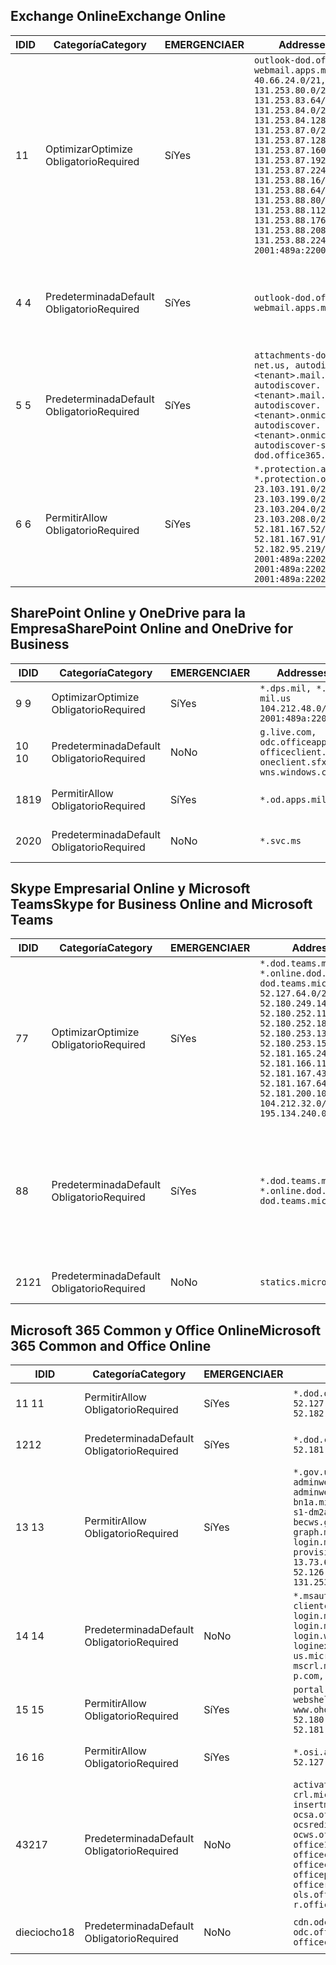 <!--THIS FILE IS AUTOMATICALLY GENERATED. MANUAL CHANGES WILL BE OVERWRITTEN.-->
<!--Please contact the Office 365 Endpoints team with any questions.-->
<!--USGovDoD endpoints version 2019062800-->
<!--File generated 2019-06-28 11:00:09.8081-->

## <a name="exchange-online"></a><span data-ttu-id="1296e-101">Exchange Online</span><span class="sxs-lookup"><span data-stu-id="1296e-101">Exchange Online</span></span>

<span data-ttu-id="1296e-102">ID</span><span class="sxs-lookup"><span data-stu-id="1296e-102">ID</span></span> | <span data-ttu-id="1296e-103">Categoría</span><span class="sxs-lookup"><span data-stu-id="1296e-103">Category</span></span> | <span data-ttu-id="1296e-104">EMERGENCIA</span><span class="sxs-lookup"><span data-stu-id="1296e-104">ER</span></span> | <span data-ttu-id="1296e-105">Addresses</span><span class="sxs-lookup"><span data-stu-id="1296e-105">Addresses</span></span> | <span data-ttu-id="1296e-106">Puertos</span><span class="sxs-lookup"><span data-stu-id="1296e-106">Ports</span></span>
-- | -------------------- | --- | ---------------------------------------------------------------------------------------------------------------------------------------------------------------------------------------------------------------------------------------------------------------------------------------------------------------------------------------------------------------------------------------------- | -------------------------------
<span data-ttu-id="1296e-107">1</span><span class="sxs-lookup"><span data-stu-id="1296e-107">1</span></span> | <span data-ttu-id="1296e-108">Optimizar</span><span class="sxs-lookup"><span data-stu-id="1296e-108">Optimize</span></span><BR><span data-ttu-id="1296e-109">Obligatorio</span><span class="sxs-lookup"><span data-stu-id="1296e-109">Required</span></span> | <span data-ttu-id="1296e-110">Sí</span><span class="sxs-lookup"><span data-stu-id="1296e-110">Yes</span></span> | `outlook-dod.office365.us, webmail.apps.mil`<BR>`40.66.24.0/21, 131.253.80.0/24, 131.253.83.64/26, 131.253.84.0/26, 131.253.84.128/26, 131.253.87.0/25, 131.253.87.128/28, 131.253.87.160/27, 131.253.87.192/28, 131.253.87.224/28, 131.253.88.16/28, 131.253.88.64/28, 131.253.88.80/28, 131.253.88.112/28, 131.253.88.176/28, 131.253.88.208/28, 131.253.88.224/28, 2001:489a:2200:500::/56` | <span data-ttu-id="1296e-111">**TCP:** 443, 80</span><span class="sxs-lookup"><span data-stu-id="1296e-111">**TCP:** 443, 80</span></span>
<span data-ttu-id="1296e-112">4 </span><span class="sxs-lookup"><span data-stu-id="1296e-112">4</span></span> | <span data-ttu-id="1296e-113">Predeterminada</span><span class="sxs-lookup"><span data-stu-id="1296e-113">Default</span></span><BR><span data-ttu-id="1296e-114">Obligatorio</span><span class="sxs-lookup"><span data-stu-id="1296e-114">Required</span></span> | <span data-ttu-id="1296e-115">Sí</span><span class="sxs-lookup"><span data-stu-id="1296e-115">Yes</span></span> | `outlook-dod.office365.us, webmail.apps.mil` | <span data-ttu-id="1296e-116">**TCP:** 143, 25, 587, 993, 995</span><span class="sxs-lookup"><span data-stu-id="1296e-116">**TCP:** 143, 25, 587, 993, 995</span></span>
<span data-ttu-id="1296e-117">5 </span><span class="sxs-lookup"><span data-stu-id="1296e-117">5</span></span> | <span data-ttu-id="1296e-118">Predeterminada</span><span class="sxs-lookup"><span data-stu-id="1296e-118">Default</span></span><BR><span data-ttu-id="1296e-119">Obligatorio</span><span class="sxs-lookup"><span data-stu-id="1296e-119">Required</span></span> | <span data-ttu-id="1296e-120">Sí</span><span class="sxs-lookup"><span data-stu-id="1296e-120">Yes</span></span> | `attachments-dod.office365-net.us, autodiscover.<tenant>.mail.onmicrosoft.com, autodiscover.<tenant>.mail.onmicrosoft.us, autodiscover.<tenant>.onmicrosoft.com, autodiscover.<tenant>.onmicrosoft.us, autodiscover-s-dod.office365.us` | <span data-ttu-id="1296e-121">**TCP:** 443, 80</span><span class="sxs-lookup"><span data-stu-id="1296e-121">**TCP:** 443, 80</span></span>
<span data-ttu-id="1296e-122">6 </span><span class="sxs-lookup"><span data-stu-id="1296e-122">6</span></span> | <span data-ttu-id="1296e-123">Permitir</span><span class="sxs-lookup"><span data-stu-id="1296e-123">Allow</span></span><BR><span data-ttu-id="1296e-124">Obligatorio</span><span class="sxs-lookup"><span data-stu-id="1296e-124">Required</span></span> | <span data-ttu-id="1296e-125">Sí</span><span class="sxs-lookup"><span data-stu-id="1296e-125">Yes</span></span> | `*.protection.apps.mil, *.protection.office365.us`<BR>`23.103.191.0/24, 23.103.199.0/25, 23.103.204.0/22, 23.103.208.0/22, 52.181.167.52/32, 52.181.167.91/32, 52.182.95.219/32, 2001:489a:2202::/62, 2001:489a:2202:8::/62, 2001:489a:2202:2000::/63` | <span data-ttu-id="1296e-126">**TCP:** 25, 443</span><span class="sxs-lookup"><span data-stu-id="1296e-126">**TCP:** 25, 443</span></span>

## <a name="sharepoint-online-and-onedrive-for-business"></a><span data-ttu-id="1296e-127">SharePoint Online y OneDrive para la Empresa</span><span class="sxs-lookup"><span data-stu-id="1296e-127">SharePoint Online and OneDrive for Business</span></span>

<span data-ttu-id="1296e-128">ID</span><span class="sxs-lookup"><span data-stu-id="1296e-128">ID</span></span> | <span data-ttu-id="1296e-129">Categoría</span><span class="sxs-lookup"><span data-stu-id="1296e-129">Category</span></span> | <span data-ttu-id="1296e-130">EMERGENCIA</span><span class="sxs-lookup"><span data-stu-id="1296e-130">ER</span></span> | <span data-ttu-id="1296e-131">Addresses</span><span class="sxs-lookup"><span data-stu-id="1296e-131">Addresses</span></span> | <span data-ttu-id="1296e-132">Puertos</span><span class="sxs-lookup"><span data-stu-id="1296e-132">Ports</span></span>
-- | -------------------- | --- | ---------------------------------------------------------------------------------------------------- | ----------------
<span data-ttu-id="1296e-133">9 </span><span class="sxs-lookup"><span data-stu-id="1296e-133">9</span></span> | <span data-ttu-id="1296e-134">Optimizar</span><span class="sxs-lookup"><span data-stu-id="1296e-134">Optimize</span></span><BR><span data-ttu-id="1296e-135">Obligatorio</span><span class="sxs-lookup"><span data-stu-id="1296e-135">Required</span></span> | <span data-ttu-id="1296e-136">Sí</span><span class="sxs-lookup"><span data-stu-id="1296e-136">Yes</span></span> | `*.dps.mil, *.sharepoint-mil.us`<BR>`104.212.48.0/23, 2001:489a:2204::/63` | <span data-ttu-id="1296e-137">**TCP:** 443, 80</span><span class="sxs-lookup"><span data-stu-id="1296e-137">**TCP:** 443, 80</span></span>
<span data-ttu-id="1296e-138">10 </span><span class="sxs-lookup"><span data-stu-id="1296e-138">10</span></span> | <span data-ttu-id="1296e-139">Predeterminada</span><span class="sxs-lookup"><span data-stu-id="1296e-139">Default</span></span><BR><span data-ttu-id="1296e-140">Obligatorio</span><span class="sxs-lookup"><span data-stu-id="1296e-140">Required</span></span> | <span data-ttu-id="1296e-141">No</span><span class="sxs-lookup"><span data-stu-id="1296e-141">No</span></span> | `g.live.com, odc.officeapps.live.com, officeclient.microsoft.com, oneclient.sfx.ms, wns.windows.com` | <span data-ttu-id="1296e-142">**TCP:** 443, 80</span><span class="sxs-lookup"><span data-stu-id="1296e-142">**TCP:** 443, 80</span></span>
<span data-ttu-id="1296e-143">18</span><span class="sxs-lookup"><span data-stu-id="1296e-143">19</span></span> | <span data-ttu-id="1296e-144">Permitir</span><span class="sxs-lookup"><span data-stu-id="1296e-144">Allow</span></span><BR><span data-ttu-id="1296e-145">Obligatorio</span><span class="sxs-lookup"><span data-stu-id="1296e-145">Required</span></span> | <span data-ttu-id="1296e-146">Sí</span><span class="sxs-lookup"><span data-stu-id="1296e-146">Yes</span></span> | `*.od.apps.mil, od.apps.mil` | <span data-ttu-id="1296e-147">**TCP:** 443, 80</span><span class="sxs-lookup"><span data-stu-id="1296e-147">**TCP:** 443, 80</span></span>
<span data-ttu-id="1296e-148">20</span><span class="sxs-lookup"><span data-stu-id="1296e-148">20</span></span> | <span data-ttu-id="1296e-149">Predeterminada</span><span class="sxs-lookup"><span data-stu-id="1296e-149">Default</span></span><BR><span data-ttu-id="1296e-150">Obligatorio</span><span class="sxs-lookup"><span data-stu-id="1296e-150">Required</span></span> | <span data-ttu-id="1296e-151">No</span><span class="sxs-lookup"><span data-stu-id="1296e-151">No</span></span> | `*.svc.ms` | <span data-ttu-id="1296e-152">**TCP:** 443, 80</span><span class="sxs-lookup"><span data-stu-id="1296e-152">**TCP:** 443, 80</span></span>

## <a name="skype-for-business-online-and-microsoft-teams"></a><span data-ttu-id="1296e-153">Skype Empresarial Online y Microsoft Teams</span><span class="sxs-lookup"><span data-stu-id="1296e-153">Skype for Business Online and Microsoft Teams</span></span>

<span data-ttu-id="1296e-154">ID</span><span class="sxs-lookup"><span data-stu-id="1296e-154">ID</span></span> | <span data-ttu-id="1296e-155">Categoría</span><span class="sxs-lookup"><span data-stu-id="1296e-155">Category</span></span> | <span data-ttu-id="1296e-156">EMERGENCIA</span><span class="sxs-lookup"><span data-stu-id="1296e-156">ER</span></span> | <span data-ttu-id="1296e-157">Addresses</span><span class="sxs-lookup"><span data-stu-id="1296e-157">Addresses</span></span> | <span data-ttu-id="1296e-158">Puertos</span><span class="sxs-lookup"><span data-stu-id="1296e-158">Ports</span></span>
-- | -------------------- | --- | -------------------------------------------------------------------------------------------------------------------------------------------------------------------------------------------------------------------------------------------------------------------------------------------------------------------------------------------------------- | --------------------------------------------------
<span data-ttu-id="1296e-159">7</span><span class="sxs-lookup"><span data-stu-id="1296e-159">7</span></span> | <span data-ttu-id="1296e-160">Optimizar</span><span class="sxs-lookup"><span data-stu-id="1296e-160">Optimize</span></span><BR><span data-ttu-id="1296e-161">Obligatorio</span><span class="sxs-lookup"><span data-stu-id="1296e-161">Required</span></span> | <span data-ttu-id="1296e-162">Sí</span><span class="sxs-lookup"><span data-stu-id="1296e-162">Yes</span></span> | `*.dod.teams.microsoft.us, *.online.dod.skypeforbusiness.us, dod.teams.microsoft.us`<BR>`52.127.64.0/21, 52.180.249.148/32, 52.180.252.118/32, 52.180.252.187/32, 52.180.253.137/32, 52.180.253.154/32, 52.181.165.243/32, 52.181.166.119/32, 52.181.167.43/32, 52.181.167.64/32, 52.181.200.104/32, 104.212.32.0/22, 104.212.60.0/23, 195.134.240.0/22` | <span data-ttu-id="1296e-163">**TCP:** 443</span><span class="sxs-lookup"><span data-stu-id="1296e-163">**TCP:** 443</span></span><BR><span data-ttu-id="1296e-164">**UDP:** 3478, 3479, 3480, 3481</span><span class="sxs-lookup"><span data-stu-id="1296e-164">**UDP:** 3478, 3479, 3480, 3481</span></span>
<span data-ttu-id="1296e-165">8</span><span class="sxs-lookup"><span data-stu-id="1296e-165">8</span></span> | <span data-ttu-id="1296e-166">Predeterminada</span><span class="sxs-lookup"><span data-stu-id="1296e-166">Default</span></span><BR><span data-ttu-id="1296e-167">Obligatorio</span><span class="sxs-lookup"><span data-stu-id="1296e-167">Required</span></span> | <span data-ttu-id="1296e-168">Sí</span><span class="sxs-lookup"><span data-stu-id="1296e-168">Yes</span></span> | `*.dod.teams.microsoft.us, *.online.dod.skypeforbusiness.us, dod.teams.microsoft.us` | <span data-ttu-id="1296e-169">**TCP:** 5061, 50000-59999</span><span class="sxs-lookup"><span data-stu-id="1296e-169">**TCP:** 5061, 50000-59999</span></span><BR><span data-ttu-id="1296e-170">**UDP:** 50000-59999</span><span class="sxs-lookup"><span data-stu-id="1296e-170">**UDP:** 50000-59999</span></span>
<span data-ttu-id="1296e-171">21</span><span class="sxs-lookup"><span data-stu-id="1296e-171">21</span></span> | <span data-ttu-id="1296e-172">Predeterminada</span><span class="sxs-lookup"><span data-stu-id="1296e-172">Default</span></span><BR><span data-ttu-id="1296e-173">Obligatorio</span><span class="sxs-lookup"><span data-stu-id="1296e-173">Required</span></span> | <span data-ttu-id="1296e-174">No</span><span class="sxs-lookup"><span data-stu-id="1296e-174">No</span></span> | `statics.microsoft.com` | <span data-ttu-id="1296e-175">**TCP:** 443</span><span class="sxs-lookup"><span data-stu-id="1296e-175">**TCP:** 443</span></span>

## <a name="microsoft-365-common-and-office-online"></a><span data-ttu-id="1296e-176">Microsoft 365 Common y Office Online</span><span class="sxs-lookup"><span data-stu-id="1296e-176">Microsoft 365 Common and Office Online</span></span>

<span data-ttu-id="1296e-177">ID</span><span class="sxs-lookup"><span data-stu-id="1296e-177">ID</span></span> | <span data-ttu-id="1296e-178">Categoría</span><span class="sxs-lookup"><span data-stu-id="1296e-178">Category</span></span> | <span data-ttu-id="1296e-179">EMERGENCIA</span><span class="sxs-lookup"><span data-stu-id="1296e-179">ER</span></span> | <span data-ttu-id="1296e-180">Addresses</span><span class="sxs-lookup"><span data-stu-id="1296e-180">Addresses</span></span> | <span data-ttu-id="1296e-181">Puertos</span><span class="sxs-lookup"><span data-stu-id="1296e-181">Ports</span></span>
-- | ------------------- | --- | ------------------------------------------------------------------------------------------------------------------------------------------------------------------------------------------------------------------------------------------------------------------------------------------------------------------------------------------------------------------------------------------------ | ----------------
<span data-ttu-id="1296e-182">11 </span><span class="sxs-lookup"><span data-stu-id="1296e-182">11</span></span> | <span data-ttu-id="1296e-183">Permitir</span><span class="sxs-lookup"><span data-stu-id="1296e-183">Allow</span></span><BR><span data-ttu-id="1296e-184">Obligatorio</span><span class="sxs-lookup"><span data-stu-id="1296e-184">Required</span></span> | <span data-ttu-id="1296e-185">Sí</span><span class="sxs-lookup"><span data-stu-id="1296e-185">Yes</span></span> | `*.dod.online.office365.us`<BR>`52.127.80.0/23, 52.181.164.39/32, 52.182.95.191/32` | <span data-ttu-id="1296e-186">**TCP:** 443</span><span class="sxs-lookup"><span data-stu-id="1296e-186">**TCP:** 443</span></span>
<span data-ttu-id="1296e-187">12</span><span class="sxs-lookup"><span data-stu-id="1296e-187">12</span></span> | <span data-ttu-id="1296e-188">Predeterminada</span><span class="sxs-lookup"><span data-stu-id="1296e-188">Default</span></span><BR><span data-ttu-id="1296e-189">Obligatorio</span><span class="sxs-lookup"><span data-stu-id="1296e-189">Required</span></span> | <span data-ttu-id="1296e-190">Sí</span><span class="sxs-lookup"><span data-stu-id="1296e-190">Yes</span></span> | `*.dod.cdn.office365.us`<BR>`52.181.164.39/32, 52.182.95.191/32` | <span data-ttu-id="1296e-191">**TCP:** 443</span><span class="sxs-lookup"><span data-stu-id="1296e-191">**TCP:** 443</span></span>
<span data-ttu-id="1296e-192">13 </span><span class="sxs-lookup"><span data-stu-id="1296e-192">13</span></span> | <span data-ttu-id="1296e-193">Permitir</span><span class="sxs-lookup"><span data-stu-id="1296e-193">Allow</span></span><BR><span data-ttu-id="1296e-194">Obligatorio</span><span class="sxs-lookup"><span data-stu-id="1296e-194">Required</span></span> | <span data-ttu-id="1296e-195">Sí</span><span class="sxs-lookup"><span data-stu-id="1296e-195">Yes</span></span> | `*.gov.us.microsoftonline.com, adminwebservice.gov.us.microsoftonline.com, adminwebservice-s1-bn1a.microsoftonline.com, adminwebservice-s1-dm2a.microsoftonline.com, becws.gov.us.microsoftonline.com, dod-graph.microsoft.us, login.microsoftonline.us, provisioningapi.gov.us.microsoftonline.com`<BR>`13.73.64.64/26, 13.73.208.128/25, 52.126.194.0/23, 52.244.120.128/25, 131.253.120.0/24` | <span data-ttu-id="1296e-196">**TCP:** 443</span><span class="sxs-lookup"><span data-stu-id="1296e-196">**TCP:** 443</span></span>
<span data-ttu-id="1296e-197">14 </span><span class="sxs-lookup"><span data-stu-id="1296e-197">14</span></span> | <span data-ttu-id="1296e-198">Predeterminada</span><span class="sxs-lookup"><span data-stu-id="1296e-198">Default</span></span><BR><span data-ttu-id="1296e-199">Obligatorio</span><span class="sxs-lookup"><span data-stu-id="1296e-199">Required</span></span> | <span data-ttu-id="1296e-200">No</span><span class="sxs-lookup"><span data-stu-id="1296e-200">No</span></span> | `*.msauth.net, *.msftauth.net, clientconfig.microsoftonline-p.net, login.microsoftonline.com, login.microsoftonline-p.com, login.windows.net, loginex.microsoftonline.com, login-us.microsoftonline.com, mscrl.microsoft.com, nexus.microsoftonline-p.com, secure.aadcdn.microsoftonline-p.com` | <span data-ttu-id="1296e-201">**TCP:** 443</span><span class="sxs-lookup"><span data-stu-id="1296e-201">**TCP:** 443</span></span>
<span data-ttu-id="1296e-202">15 </span><span class="sxs-lookup"><span data-stu-id="1296e-202">15</span></span> | <span data-ttu-id="1296e-203">Permitir</span><span class="sxs-lookup"><span data-stu-id="1296e-203">Allow</span></span><BR><span data-ttu-id="1296e-204">Obligatorio</span><span class="sxs-lookup"><span data-stu-id="1296e-204">Required</span></span> | <span data-ttu-id="1296e-205">Sí</span><span class="sxs-lookup"><span data-stu-id="1296e-205">Yes</span></span> | `portal.apps.mil, webshell.dodsuite.office365.us, www.ohome.apps.mil`<BR>`52.180.251.166/32, 52.181.160.19/32, 52.181.160.113/32, 52.182.92.132/32` | <span data-ttu-id="1296e-206">**TCP:** 443</span><span class="sxs-lookup"><span data-stu-id="1296e-206">**TCP:** 443</span></span>
<span data-ttu-id="1296e-207">16 </span><span class="sxs-lookup"><span data-stu-id="1296e-207">16</span></span> | <span data-ttu-id="1296e-208">Permitir</span><span class="sxs-lookup"><span data-stu-id="1296e-208">Allow</span></span><BR><span data-ttu-id="1296e-209">Obligatorio</span><span class="sxs-lookup"><span data-stu-id="1296e-209">Required</span></span> | <span data-ttu-id="1296e-210">Sí</span><span class="sxs-lookup"><span data-stu-id="1296e-210">Yes</span></span> | `*.osi.apps.mil`<BR>`52.127.72.0/21` | <span data-ttu-id="1296e-211">**TCP:** 443</span><span class="sxs-lookup"><span data-stu-id="1296e-211">**TCP:** 443</span></span>
<span data-ttu-id="1296e-212">432</span><span class="sxs-lookup"><span data-stu-id="1296e-212">17</span></span> | <span data-ttu-id="1296e-213">Predeterminada</span><span class="sxs-lookup"><span data-stu-id="1296e-213">Default</span></span><BR><span data-ttu-id="1296e-214">Obligatorio</span><span class="sxs-lookup"><span data-stu-id="1296e-214">Required</span></span> | <span data-ttu-id="1296e-215">No</span><span class="sxs-lookup"><span data-stu-id="1296e-215">No</span></span> | `activation.sls.microsoft.com, crl.microsoft.com, go.microsoft.com, insertmedia.bing.office.net, ocsa.officeapps.live.com, ocsredir.officeapps.live.com, ocws.officeapps.live.com, office15client.microsoft.com, officecdn.microsoft.com, officecdn.microsoft.com.edgesuite.net, officepreviewredir.microsoft.com, officeredir.microsoft.com, ols.officeapps.live.com, r.office.microsoft.com` | <span data-ttu-id="1296e-216">**TCP:** 443, 80</span><span class="sxs-lookup"><span data-stu-id="1296e-216">**TCP:** 443, 80</span></span>
<span data-ttu-id="1296e-217">dieciocho</span><span class="sxs-lookup"><span data-stu-id="1296e-217">18</span></span> | <span data-ttu-id="1296e-218">Predeterminada</span><span class="sxs-lookup"><span data-stu-id="1296e-218">Default</span></span><BR><span data-ttu-id="1296e-219">Obligatorio</span><span class="sxs-lookup"><span data-stu-id="1296e-219">Required</span></span> | <span data-ttu-id="1296e-220">No</span><span class="sxs-lookup"><span data-stu-id="1296e-220">No</span></span> | `cdn.odc.officeapps.live.com, odc.officeapps.live.com, officeclient.microsoft.com` | <span data-ttu-id="1296e-221">**TCP:** 443, 80</span><span class="sxs-lookup"><span data-stu-id="1296e-221">**TCP:** 443, 80</span></span>
